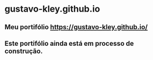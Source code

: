 # gustavo-kley.github.io
## Meu portifólio https://gustavo-kley.github.io/ 
## Este portifólio ainda está em processo de construção.